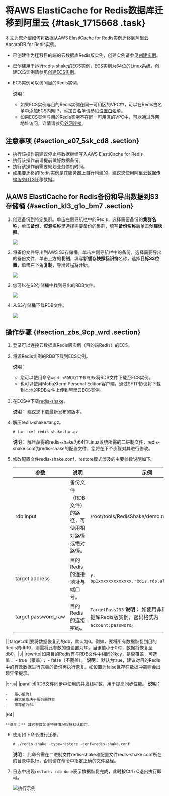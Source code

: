 # 将AWS ElastiCache for Redis数据库迁移到阿里云 {#task_1715668 .task}

本文为您介绍如何将数据从AWS ElastiCache for Redis实例迁移到阿里云ApsaraDB for Redis实例。

-   已创建作为迁移目的端的云数据库Redis版实例，创建实例请参见[创建实例](../../../../cn.zh-CN/快速入门/步骤1：创建实例.md#)。
-   已创建用于运行redis-shake的ECS实例，ECS实例为64位的Linux系统，创建ECS实例请参见[创建ECS实例](https://help.aliyun.com/document_detail/25424.html)。
-   ECS实例可以访问目的Redis实例。

    **说明：** 

    -   如果ECS实例与目的Redis实例在同一可用区的VPC中，可以在Redis白名单中添加ECS内网IP，添加白名单请参见[设置白名单](../../../../cn.zh-CN/快速入门/步骤2：设置白名单.md#)。
    -   如果ECS实例与目的Redis实例不在同一可用区的VPC中，可以通过外网地址访问，详情请参见[外网连接](../../../../cn.zh-CN/快速入门/步骤3：连接实例/外网连接.md#)。

## 注意事项 {#section_e07_5sk_cd8 .section}

-   执行该操作前建议停止将数据继续写入AWS ElastiCache for Redis。
-   执行该操作前请提前做好数据备份。
-   执行该操作前需要规划业务停机时间。
-   如果要迁移的Redis实例是在服务器上自行构建的，建议您使用阿里云[数据传输服务DTS](https://help.aliyun.com/document_detail/26592.html)迁移数据。

## 从AWS ElastiCache for Redis备份和导出数据到S3存储桶 {#section_kl3_g1o_bm7 .section}

1.  创建备份到特定集群。单击左侧导航栏中的Redis，选择需要备份的**集群名称**，单击**备份**，**资源名称**里选择需要备份的集群，填写**备份名称**后单击**创建快照**。 

    ![](http://static-aliyun-doc.oss-cn-hangzhou.aliyuncs.com/assets/img/83060/156741110735338_zh-CN.png)

2.  将备份文件导出到AWS S3存储桶。单击左侧导航栏中的备份，选择需要导出的备份文件，单击上方的**复制**，填写**新缓存快照标识符**名称，选择**目标S3位置**，单击右下角**复制**，导出过程将开始。 

    ![](http://static-aliyun-doc.oss-cn-hangzhou.aliyuncs.com/assets/img/83060/156741110735339_zh-CN.png)

3.  您可以在S3存储桶中找到导出的RDB文件。 

    ![](http://static-aliyun-doc.oss-cn-hangzhou.aliyuncs.com/assets/img/83060/156741110735448_zh-CN.png)

4.  从S3存储桶下载RDB文件。 

    ![](http://static-aliyun-doc.oss-cn-hangzhou.aliyuncs.com/assets/img/83060/156741110735449_zh-CN.png)


## 操作步骤 {#section_zbs_9cp_wrd .section}

1.  登录可以连接云数据库Redis版实例（目的端Redis）的ECS。
2.  将源Redis实例的RDB下载到ECS实例。 

    **说明：** 

    -   您可以使用命令`wget <RDB文件下载链接>`将RDS文件下载至ECS实例。
    -   也可以使用MobaXterm Personal Edition客户端，通过SFTP协议将下载到本地的RDB文件上传到阿里云ECS实例。
3.  在ECS中下载[redis-shake](https://github.com/alibaba/RedisShake/releases)。 

    **说明：** 建议您下载最新发布的版本。

4.  解压redis-shake.tar.gz。 

    ``` {#codeblock_36f_t23_xsm}
    # tar -xvf redis-shake.tar.gz
    ```

    **说明：** 解压获得的redis-shake为64位Linux系统所需的二进制文件，redis-shake.conf为redis-shake的配置文件，您将在下个步骤对其进行修改。

5.  修改配置文件redis-shake.conf，restore模式涉及的主要参数说明如下。 

    |参数|说明|示例|
    |--|--|--|
    |rdb.input|备份文件（RDB文件）的路径，可使用相对路径或绝对路径。|/root/tools/RedisShake/demo.rdb|
    |target.address|目的Redis的连接地址与端口号。|`r-bp1xxxxxxxxxxxxx.redis.rds.aliyuncs.com:6379`|
    |target.password\_raw|目的Redis的连接密码。|`TargetPass233` **说明：** 如使用非默认账号连接云数据库Redis版实例，密码格式为`account:password`。

 |
    |target.db|要将数据恢复到的db，默认为0。例如，要将所有数据恢复到目的Redis的db10，则需将此参数的值设置为10。当该值小于0时，数据将恢复至db0。|`0`|
    |rewrite|如果目的Redis有与RDB文件中相同的key，是否覆盖，可选值：     -   true（覆盖）；
    -   false（不覆盖）。
 **说明：** 默认为true，建议对目的Redis中的有效数据进行完善的备份再执行恢复。如设置为false且存在数据冲突则会出现异常提示。

 |`true`|
    |parallel|RDB文件同步中使用的并发线程数，用于提高同步性能。 **说明：** 

    -   最小值为1
    -   最大值取决于服务器性能
    -   推荐值为64
 |64|

    **说明：** 其它参数如无特殊情况保持默认即可。

6.  使用如下命令进行迁移。 

    ``` {#codeblock_ndp_n2w_xl6}
    # ./redis-shake -type=restore -conf=redis-shake.conf
    ```

    **说明：** 此命令需在二进制文件redis-shake和配置文件redis-shake.conf所在的目录中执行，否则请在命令中指定正确的文件路径。

7.  日志中出现`restore: rdb done`表示数据恢复完成，此时按Ctrl+C退出执行即可。 

    ![](images/45611_zh-CN.png "执行示例")


